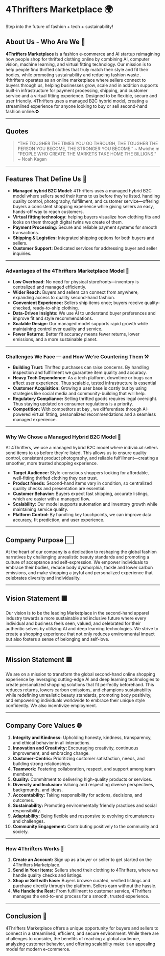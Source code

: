 # **4Thrifters Marketplace** 🌍
Step into the future of fashion + tech + sustainability!

## About Us - Who Are We 🚀


**4Thrifters Marketplace** is a fashion e-commerce and AI startup reimagining how people shop for thrifted clothing online by combining AI, computer vision, machine learning, and virtual fitting technology. Our mission is to help people find thrifted clothes that truly match their style and fit their bodies, while promoting sustainability and reducing fashion waste . 4thrifters operates as an online marketplace where sellers connect to buyers through us, helping businesses grow, scale and in addition supports built-in infrastructure for payment processing, shipping, and customer service and a virtual fitting experience. Designed to be flexible, secure and user friendly. 4Thrifters uses a managed B2C hybrid model, creating a streamlined experience for anyone looking to buy or sell second-hand fashion online.♻️

---

## Quotes
> “THE TOUGHER THE TIMES YOU GO THROUGH, THE TOUGHER THE PERSON YOU BECOME, THE STRONGER YOU BECOME.” ~ Mwiche.m
> "PEOPLE WHO CREATE THE MARKETS TAKE HOME THE BILLIONS." ~ Noah Kagan
---

## Features That Define Us 📣

- **Managed hybrid B2C Model:** 4Thrifters uses a managed hybrid B2C model where sellers send their items to us before they're listed. handling quality control, photography, fulfillment, and customer service—offering buyers a consistent shopping experience while giving sellers an easy, hands-off way to reach customers.
- **Virtual fitting technology:** helping buyers visualize how clothing fits and looks on them through digital twins we create of them.
- **Payment Processing:** Secure and reliable payment systems for smooth transactions.
- **Shipping & Logistics:** Integrated shipping options for both buyers and sellers.
- **Customer Support:** Dedicated services for addressing buyer and seller inquiries.

---

### Advantages of the 4Thrifters Marketplace Model 🔋

- **Low Overhead:** No need for physical storefronts—inventory is centralized and managed efficiently.
- **Wider Reach:** Buyers and sellers can connect from anywhere, expanding access to quality second-hand fashion.
- **Convenient Experience:** Sellers ship items once; buyers receive quality-checked, ready-to-ship clothing.
- **Data-Driven Insights:** We use AI to understand buyer preferences and improve fit and style recommendations.
- **Scalable Design:** Our managed model supports rapid growth while maintaining control over quality and service.
- **Fewer Returns:** Better fit accuracy means fewer returns, lower emissions, and a more sustainable planet.

---

### Challenges We Face — and How We’re Countering Them ⚒

- **Building Trust:** Thrifted purchases can raise concerns. By handling inspection and fulfillment we guarantee item quality and accuracy.
- **Heavy Tech Dependence:** As a tech platform, downtime or bugs can affect user experience. Thus scalable, tested infrastructure is essential
- **Customer Acquisition:** Growing a user base is costly but by using strategies like social media and community-building that will help.
- **Regulatory Compliance:** Selling thrifted goods requires legal oversight. Thus staying updated on consumer regulations is a priority.
- **Competition:** With competitors at bay , we differentiate through AI-powered virtual fitting, personalized recommendations and a seamless managed experience.

---

### Why We Chose a Managed Hybrid B2C Model 📲

At 4Thrifters, we use a managed hybrid B2C model where individual sellers send items to us before they're listed. This allows us to ensure quality control, consistent product photography, and reliable fulfillment—creating a smoother, more trusted shopping experience.

- **Target Audience:** Style-conscious shoppers looking for affordable, well-fitting thrifted clothing they can trust.
- **Product Needs:** Second-hand items vary in condition, so centralized quality checks and presentation are essential.
- **Customer Behavior:** Buyers expect fast shipping, accurate listings, which are easier with a managed flow.
- **Scalability:** Our model supports automation and inventory growth while maintaining service quality.
- **Platform Control:** By handling key touchpoints, we can improve data accuracy, fit prediction, and user experience.

---

## Company Purpose ⬜

At the heart of our company is a dedication to reshaping the global fashion narratives by challenging unrealistic beauty standards and promoting a culture of acceptance and self-expression. We empower individuals to embrace their bodies, reduce body dysmorphia, tackle and lower carbon emissions, and make shopping a joyful and personalized experience that celebrates diversity and individuality.

---

## Vision Statement 🟩

Our vision is to be the leading Marketplace in the second-hand apparel industry towards a more sustainable and inclusive future where every individual and business feels seen, valued, and celebrated for their authentic selves by utilizing AI and deep learning technologies. We strive to create a shopping experience that not only reduces environmental impact but also fosters a sense of belonging and self-love.

---

## Mission Statement 🟦

We are on a mission to transform the global second-hand online shopping experience by leveraging cutting-edge AI and deep learning technologies to create personalized shopping solutions that fit perfectly beforehand. This reduces returns, lowers carbon emissions, and champions sustainability while redefining unrealistic beauty standards, promoting body positivity, and empowering individuals worldwide to embrace their unique style confidently. We also incentivize employment.

---

## Company Core Values 🌐

1. **Integrity and Kindness:** Upholding honesty, kindness, transparency, and ethical behavior in all interactions.
2. **Innovation and Creativity:** Encouraging creativity, continuous improvement, and embracing change.
3. **Customer-Centric:** Prioritizing customer satisfaction, needs, and building strong relationships.
4. **Teamwork:** Fostering collaboration, respect, and support among team members.
5. **Quality:** Commitment to delivering high-quality products or services.
6. **Diversity and Inclusion:** Valuing and respecting diverse perspectives, backgrounds, and ideas.
7. **Accountability:** Taking responsibility for actions, decisions, and outcomes.
8. **Sustainability:** Promoting environmentally friendly practices and social responsibility.
9. **Adaptability:** Being flexible and responsive to evolving circumstances and challenges.
10. **Community Engagement:** Contributing positively to the community and society.

---

### How 4Thrifters Works 🌱

1. **Create an Account:** Sign up as a buyer or seller to get started on the 4Thrifters Marketplace.
2. **Send in Your Items:** Sellers shend their clothing to 4Thrifters, where we handle quality checks and listings.
3. **Shop or Sell with Ease:** Buyers browse curated, verified listings and purchase directly through the platform. Sellers earn without the hassle.
4. **We Handle the Rest:** From fulfillment to customer service, 4Thrifters manages the end-to-end process for a smooth, trusted experience.
   
---

## Conclusion 📌

4Thrifters Marketplace offers a unique opportunity for buyers and sellers to connect in a streamlined, efficient, and secure environment. While there are challenges to consider, the benefits of reaching a global audience, analyzing customer behavior, and offering scalability make it an appealing model for modern e-commerce.
